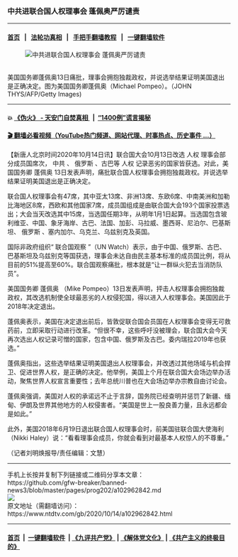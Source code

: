 ### 中共进联合国人权理事会 蓬佩奥严厉谴责
------------------------

#### [首页](https://github.com/gfw-breaker/banned-news3/blob/master/README.md) &nbsp;&nbsp;|&nbsp;&nbsp; [法轮功真相](https://github.com/begood0513/basic/blob/master/README.md)  &nbsp;&nbsp;|&nbsp;&nbsp; [手把手翻墙教程](https://github.com/gfw-breaker/guides/wiki)  &nbsp;&nbsp;|&nbsp;&nbsp; [一键翻墙软件](https://github.com/gfw-breaker/nogfw/blob/master/README.md)  



<div><div class="featured_image">
 <figure>
  <img alt="中共进联合国人权理事会 蓬佩奥严厉谴责" src="https://i.ntdtv.com/assets/uploads/2020/10/33-1-800x450.jpg"/>
 </figure><br/>
 <span class="caption">
  美国国务卿蓬佩奥13日痛批，理事会拥抱独裁政权，并说选举结果证明美国退出是正确决定。图为美国国务卿蓬佩奥（Michael Pompeo）。（JOHN THYS/AFP/Getty Images)
 </span>
</div>
</div><hr/>

#### 💥 [《伪火》 - 天安门自焚真相 ](http://158.247.195.190:10000/videos/blog/weihuo.html)&nbsp; |&nbsp; [“1400例”谎言揭秘  ](http://158.247.195.190:10000/videos/blog/jiexi1400.html)

#### [ 🎬  翻墙必看视频（YouTube热门频道、网站代理、时事热点、历史事件 ...）](https://github.com/gfw-breaker/links/blob/master/banned.md)

<div><div class="post_content" itemprop="articleBody">
 <p>
  【新唐人北京时间2020年10月14日讯】联合国大会10月13日改选
  <ok href="https://www.ntdtv.com/gb/人权.htm">
   人权
  </ok>
  理事会部分成员国席次，
  <ok href="https://www.ntdtv.com/gb/中共.htm">
   中共
  </ok>
  、
  <ok href="https://www.ntdtv.com/gb/俄罗斯.htm">
   俄罗斯
  </ok>
  、古巴等
  <ok href="https://www.ntdtv.com/gb/人权.htm">
   人权
  </ok>
  记录恶劣的国家皆获选。对此，美国国务卿
  <ok href="https://www.ntdtv.com/gb/蓬佩奥.htm">
   蓬佩奥
  </ok>
  13日发表声明，痛批联合国人权理事会拥抱独裁政权。并说选举结果证明美国退出是正确决定。
 </p>
 <p>
  联合国人权理事会有47席，其中亚太13席、非洲13席、东欧6席、中南美洲和加勒比海地区8席，西欧和其他国家7席，成员国组成是由联合国大会193个国家投票选出；大会当天改选其中15席，当选国任期3年，从明年1月1日起算。当选国包含玻利维亚、中国、象牙海岸、古巴、法国、加彭、马拉威、墨西哥、尼泊尔、巴基斯坦、
  <ok href="https://www.ntdtv.com/gb/俄罗斯.htm">
   俄罗斯
  </ok>
  、塞内加尔、乌克兰、乌兹别克及英国。
 </p>
 <p>
  国际非政府组织“
  <ok href="https://www.ntdtv.com/gb/联合国观察.htm">
   联合国观察
  </ok>
  ”（UN Watch）表示，由于中国、俄罗斯、古巴、巴基斯坦及乌兹别克等国获选，理事会未达自由民主基本标准的成员国比例，将从目前的51%提高至60%。联合国观察痛批，根本就是“让一群纵火犯去当消防队员”。
 </p>
 <p>
  美国国务卿
  <ok href="https://www.ntdtv.com/gb/蓬佩奥.htm">
   蓬佩奥
  </ok>
  （Mike Pompeo）13日发表声明，抨击人权理事会拥抱独裁政权，其改选机制使全球最恶劣的人权侵犯国，得以进入人权理事会。美国因此于2018年决定退出。
 </p>
 <p>
  蓬佩奥表示，美国在决定退出前后，皆敦促联合国会员国在人权理事会变得无可救药前，立即采取行动进行改革。“但很不幸，这些呼吁没被理会，联合国大会今天再次选出人权记录可憎的国家，包含中国、俄罗斯及古巴。委内瑞拉2019年也获选。”
 </p>
 <p>
  蓬佩奥指出，这些选举结果证明美国退出人权理事会，并改透过其他场域与机会捍卫、促进世界人权，是正确的决定。他举例，美国上个月在联合国大会场边举办活动，聚焦世界人权宣言重要性；去年总统川普也在大会场边举办宗教自由讨论会。
 </p>
 <p>
  蓬佩奥强调，美国对人权的承诺远不止于言辞，国务院已经查明并惩罚了新疆、缅甸、伊朗及世界其他地方的人权侵害者。“美国是世上一股良善力量，且永远都会是如此。”
 </p>
 <p>
  此外，美国2018年6月19日退出联合国人权理事会时，前美国驻联合国大使海利（Nikki Haley）说：“看看理事会成员，你就会看到对最基本人权惊人的不尊重。”
 </p>
 <p>
  （记者刘明焕报导/责任编辑：文慧）
 </p>
 <div class="single_ad">
 </div>
</div>
</div>
<hr/>
手机上长按并复制下列链接或二维码分享本文章：<br/>
https://github.com/gfw-breaker/banned-news3/blob/master/pages/prog202/a102962842.md <br/>
<a href='https://github.com/gfw-breaker/banned-news3/blob/master/pages/prog202/a102962842.md'><img src='https://github.com/gfw-breaker/banned-news3/blob/master/pages/prog202/a102962842.md.png'/></a> <br/>
原文地址（需翻墙访问）：https://www.ntdtv.com/gb/2020/10/14/a102962842.html


------------------------
#### [首页](https://github.com/gfw-breaker/banned-news3/blob/master/README.md) &nbsp;|&nbsp; [一键翻墙软件](https://github.com/gfw-breaker/nogfw/blob/master/README.md) &nbsp;| [《九评共产党》](https://github.com/gfw-breaker/9ping.md/blob/master/README.md#九评之一评共产党是什么) | [《解体党文化》](https://github.com/gfw-breaker/jtdwh.md/blob/master/README.md) | [《共产主义的终极目的》](https://github.com/gfw-breaker/gczydzjmd.md/blob/master/README.md)


<img src='http://gfw-breaker.win/banned-news3/pages/prog202/a102962842.md' width='0px' height='0px'/>